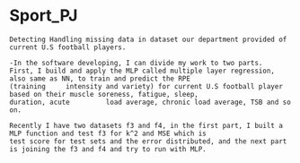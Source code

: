 # Sport_PJ

    Detecting Handling missing data in dataset our department provided of current U.S football players. 

    -In the software developing, I can divide my work to two parts. 
    First, I build and apply the MLP called multiple layer regression, also same as NN, to train and predict the RPE 
    (training     intensity and variety) for current U.S football player based on their muscle soreness, fatigue, sleep, 
    duration, acute         load average, chronic load average, TSB and so on.
    
    Recently I have two datasets f3 and f4, in the first part, I built a MLP function and test f3 for k^2 and MSE which is
    test score for test sets and the error distributed, and the next part is joining the f3 and f4 and try to run with MLP.
    
